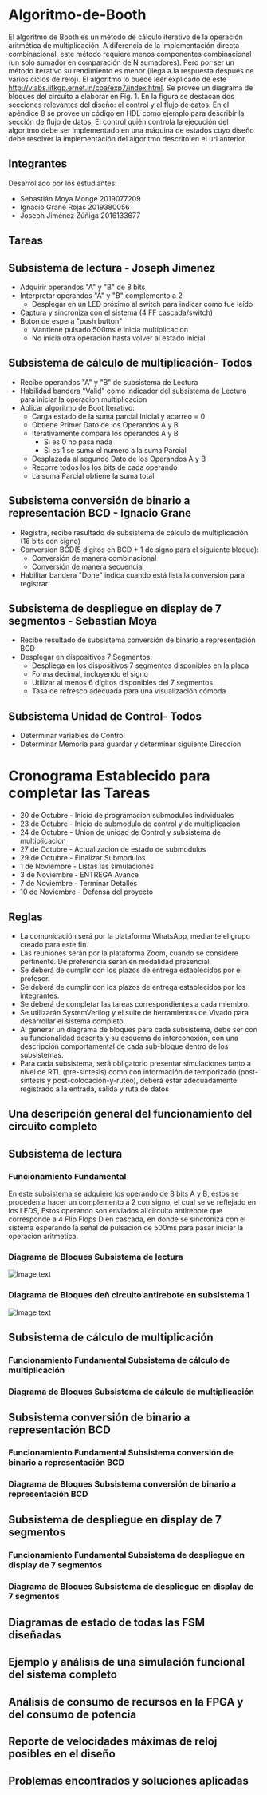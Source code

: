 # Algoritmo-de-Booth

El algoritmo de Booth es un método de cálculo iterativo de la operación aritmética de multiplicación. A diferencia de la implementación directa combinacional, este método requiere menos componentes combinacional (un solo sumador en comparación de N sumadores). Pero por ser un método iterativo su rendimiento es menor (llega a la respuesta después de varios ciclos de reloj). El algoritmo lo puede leer explicado de este http://vlabs.iitkgp.ernet.in/coa/exp7/index.html.
Se provee un diagrama de bloques del circuito a elaborar en Fig. 1. En la figura se destacan dos secciones relevantes del diseño: el control y el flujo de datos. En el apéndice 8 se provee un código en HDL como ejemplo para describir la sección de flujo de datos. El control quién controla la ejecución del algoritmo debe ser implementado en una máquina de estados cuyo diseño debe resolver la implementación del algoritmo descrito en el url anterior.

## Integrantes
Desarrollado por los estudiantes:
- Sebastián Moya Monge 2019077209
- Ignacio Grané Rojas  2019380056
- Joseph Jiménez Zúñiga 2016133677

## Tareas

## Subsistema de lectura - Joseph Jimenez

- Adquirir operandos "A" y "B" de 8 bits
- Interpretar operandos "A" y "B" complemento a 2
    - Desplegar en un LED próximo al switch para indicar como fue leído
- Captura y sincroniza con el sistema (4 FF cascada/switch)
- Boton de espera "push button"
    - Mantiene pulsado 500ms e inicia multiplicacion
    - No inicia otra operacion hasta volver al estado inicial 

## Subsistema de cálculo de multiplicación- Todos

- Recibe operandos "A" y "B" de subsistema de Lectura
- Habilidad bandera "Valid" como indicador del subsistema de Lectura para iniciar la operacion multiplicacion
- Aplicar algoritmo de Boot Iterativo:
    - Carga estado de la suma parcial Inicial y acarreo = 0
    - Obtiene Primer Dato de los Operandos A y B
    - Iterativamente compara los operandos A y B
      - Si es 0 no pasa nada
      - Si es 1 se suma el numero a la suma Parcial
    - Desplazada al segundo Dato de los Operandos A y B
    - Recorre todos los los bits de cada operando
    - La suma Parcial obtiene la suma total

## Subsistema conversión de binario a representación BCD - Ignacio Grane

- Registra, recibe resultado de subsistema de cálculo de multiplicación (16 bits con signo)
- Conversion BCD(5 dígitos en BCD + 1 de signo para el siguiente bloque):
  - Conversión de manera combinacional
  - Conversión de manera secuencial
- Habilitar bandera "Done" indica cuando está lista la conversión para registrar

## Subsistema de despliegue en display de 7 segmentos - Sebastian Moya

- Recibe resultado de subsistema conversión de binario a representación BCD
- Desplegar en dispositivos 7 Segmentos:
    - Despliega en los dispositivos 7 segmentos disponibles en la placa
    - Forma decimal, incluyendo el signo
    - Utilizar al menos 6 dígitos disponibles del 7 segmentos
    - Tasa de refresco adecuada para una visualización cómoda
    
## Subsistema Unidad de Control- Todos

- Determinar variables de Control
- Determinar Memoria para guardar y determinar siguiente Direccion
    
# Cronograma Establecido para completar las Tareas

- 20 de Octubre - Inicio de programacion submodulos individuales
- 23 de Octubre - Inicio de submodulo de control y de multiplicacion
- 24 de Octubre - Union de unidad de Control y subsistema de multiplicacion
- 27 de Octubre - Actualizacion de estado de submodulos
- 29 de Octubre - Finalizar Submodulos
- 1 de Noviembre - Listas las simulaciones
- 3 de Noviembre - ENTREGA Avance
- 7 de Noviembre - Terminar Detalles
- 10 de Noviembre -  Defensa del proyecto 

## Reglas
- La comunicación será por la plataforma WhatsApp, mediante el grupo creado para este fin.
- Las reuniones serán por la plataforma Zoom, cuando se considere pertinente. De preferencia serán en modalidad presencial.
- Se deberá de cumplir con los plazos de entrega establecidos por el profesor.
- Se deberá de cumplir con los plazos de entrega establecidos por los integrantes.
- Se deberá de completar las tareas correspondientes a cada miembro.
- Se utilizarán SystemVerilog y el suite de herramientas de Vivado para desarrollar el sistema completo.
- Al generar un diagrama de bloques para cada subsistema, debe ser con su funcionalidad descrita y su esquema de interconexión, con una descripción comportamental de cada sub-bloque dentro de los subsistemas.
- Para cada subsistema, será obligatorio presentar simulaciones tanto a nivel de RTL (pre-síntesis) como con información de temporizado (post-síntesis y post-colocación-y-ruteo), deberá estar adecuadamente registrado a la entrada, salida y ruta de datos


## Una descripción general del funcionamiento del circuito completo


## Subsistema de lectura


### Funcionamiento Fundamental

En este subsistema se adquiere los operando de 8 bits A y B, estos se proceden a hacer un complemento a 2 con signo, el cual se ve reflejado en los LEDS,
Estos operando son enviados al circuito antirebote que corresponde a 4 Flip Flops D en cascada, en donde se sincroniza con el sistema esperando la señal de pulsacion de 500ms para pasar iniciar la operacion aritmetica.

### Diagrama de Bloques Subsistema de lectura

![Image text](https://github.com/Heineken97/Algoritmo-de-Booth/blob/main/imagenes/Subsistema1_Completo.png)

### Diagrama de Bloques deñ circuito antirebote en subsistema 1

![Image text](https://github.com/Heineken97/Algoritmo-de-Booth/blob/main/imagenes/Subsistema1_CircuitoAntiRebote.png)

## Subsistema de cálculo de multiplicación


### Funcionamiento Fundamental Subsistema de cálculo de multiplicación


### Diagrama de Bloques Subsistema de cálculo de multiplicación



## Subsistema conversión de binario a representación BCD


### Funcionamiento Fundamental Subsistema conversión de binario a representación BCD


### Diagrama de Bloques Subsistema conversión de binario a representación BCD



## Subsistema de despliegue en display de 7 segmentos

### Funcionamiento Fundamental Subsistema de despliegue en display de 7 segmentos

### Diagrama de Bloques Subsistema de despliegue en display de 7 segmentos


## Diagramas de estado de todas las FSM diseñadas


## Ejemplo y análisis de una simulación funcional del sistema completo


## Análisis de consumo de recursos en la FPGA y del consumo de potencia


## Reporte de velocidades máximas de reloj posibles en el diseño


## Problemas encontrados y soluciones aplicadas






